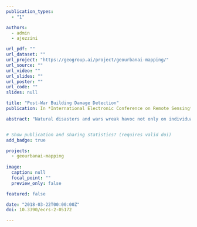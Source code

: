 ```yaml
---
publication_types:
  - "1"

authors:
  - admin
  - ajezzini

url_pdf: ""
url_dataset: ""
url_project: "https://geogroup.ai/project/geourbanai-mapping/"
url_source: ""
url_video: ""
url_slides: ""
url_poster: ""
url_code: ""
slides: null

title: "Post-War Building Damage Detection"
publication: In *International Electronic Conference on Remote Sensing*

abstract: "Natural disasters and wars wreak havoc not only on individuals and critical infrastructure, but also leave behind ruined residential buildings and housings. The size, type and location of damaged houses are essential data sources for the post-disaster reconstruction process. Building damage detection due to war activities has not been thoroughly discussed in the literature. In this paper, an automated building damage detection technique that relies on both pre-and post-war aerial images is proposed. Building damage estimation was done using shadow information and Gray Level Co-occurrence Matrix features. Accuracy assessment applied over a Syrian war-affected zone near Damascus reveals the excellent performance of the proposed technique."


# Show publication and sharing statistics? (requires valid doi)
add_badge: true

projects:
  - geourbanai-mapping
  
image:
  caption: null
  focal_point: ""
  preview_only: false

featured: false

date: "2018-03-22T00:00:00Z"
doi: 10.3390/ecrs-2-05172

---
```

